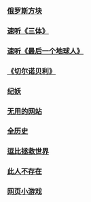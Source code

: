 
###     [ 俄罗斯方块 ]( https://boyan01.github.io/flutter-tetris/#/ )    <br/>
###     [ 速听《三体》]( https://www.youtube.com/watch?v=QO25QnboJG0&list=PLUm1zvJ4-ufdtpMfD800oTw2hB5ghwabA&index=2&t=0s )    <br/>
###     [ 速听《最后一个地球人》]( https://www.youtube.com/watch?v=81ulM0cvTKw )    <br/>
###     [《切尔诺贝利》]( http://v.qq.com/detail/i/ix6w4wausx518m8.html?ptag=10523 )    <br/>
###     [ 纪妖 ]( https://www.cbaigui.com/ )    <br/>
###     [ 无用的网站 ]( https://theuselessweb.com/ )    <br/>
###     [ 全历史 ]( https://www.allhistory.com )    <br/>
###     [ 逗比拯救世界 ]( http://www.dbbqb.com )    <br/>
###     [ 此人不存在 ]( https://thispersondoesnotexist.com/ )    <br/>
###     [ 网页小游戏 ]( https://xingye.me/game/index.php )    <br/>



